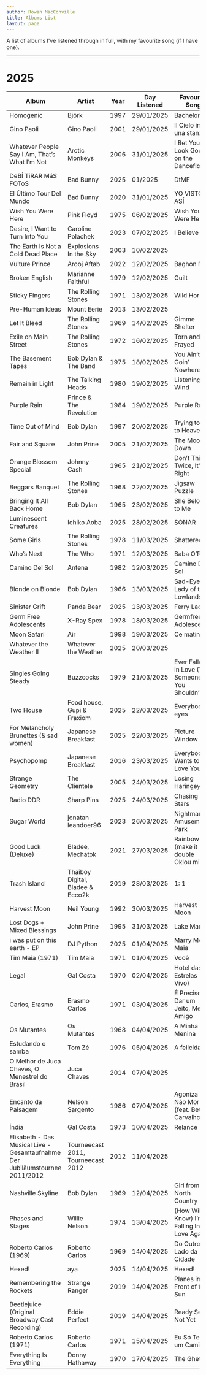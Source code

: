 ```yaml
---
author: Rowan MacConville
title: Albums List
layout: page
---
```


A list of albums I've listened through in full, with my favourite song (if I have one).

---

# 2025 

| **Album** | **Artist** | **Year** | **Day Listened** | **Favourite Song** |
| -- | -- | -- | -- | -- |
| Homogenic | Björk | 1997 | 29/01/2025 | Bachelorette |
| Gino Paoli | Gino Paoli | 2001 | 29/01/2025 | Il Cielo in una stanza |
| Whatever People Say I Am, That’s What I’m Not | Arctic Monkeys | 2006 | 31/01/2025 | I Bet You Look Good on the Dancefloor |
| DeBÍ TiRAR MáS FOToS | Bad Bunny | 2025 | 01/2025 | DtMF |
| El Último Tour Del Mundo | Bad Bunny | 2020 | 31/01/2025 | YO VISTO ASÍ |
| Wish You Were Here | Pink Floyd | 1975 | 06/02/2025 | Wish You Were Here |
| Desire, I Want to Turn Into You | Caroline Polachek | 2023 | 07/02/2025 | I Believe |
| The Earth Is Not a Cold Dead Place | Explosions In the Sky | 2003 | 10/02/2025 |  |
| Vulture Prince | Arooj Aftab | 2022 | 12/02/2025 | Baghon Main |
| Broken English | Marianne Faithful | 1979 | 12/02/2025 | Guilt |
| Sticky Fingers | The Rolling Stones | 1971 | 13/02/2025 | Wild Horses |
| Pre-Human Ideas | Mount Eerie | 2013 | 13/02/2025 |  |
| Let It Bleed | The Rolling Stones | 1969 | 14/02/2025 | Gimme Shelter |
| Exile on Main Street | The Rolling Stones | 1972 | 16/02/2025 | Torn and Frayed |
| The Basement Tapes | Bob Dylan & The Band | 1975 | 18/02/2025 | You Ain’t Goin’ Nowhere |
| Remain in Light | The Talking Heads | 1980 | 19/02/2025 | Listening Wind |
| Purple Rain | Prince & The Revolution | 1984 | 19/02/2025 | Purple Rain |
| Time Out of Mind | Bob Dylan | 1997 | 20/02/2025 | Trying to Get to Heaven |
| Fair and Square | John Prine | 2005 | 21/02/2025 | The Moon is Down |
| Orange Blossom Special | Johnny Cash | 1965 | 21/02/2025 | Don’t Think Twice, It’s All Right |
| Beggars Banquet | The Rolling Stones | 1968 | 22/02/2025 | Jigsaw Puzzle |
| Bringing It All Back Home | Bob Dylan | 1965 | 23/02/2025 | She Belongs to Me |
| Luminescent Creatures | Ichiko Aoba | 2025 | 28/02/2025 | SONAR |
| Some Girls | The Rolling Stones | 1978 | 11/03/2025 | Shattered |
| Who’s Next | The Who | 1971 | 12/03/2025 | Baba O’Reily |
| Camino Del Sol | Antena | 1982 | 12/03/2025 | Camino Del Sol |
| Blonde on Blonde | Bob Dylan | 1966 | 13/03/2025 | Sad-Eyed Lady of the Lowlands |
| Sinister Grift | Panda Bear | 2025 | 13/03/2025 | Ferry Lady |
| Germ Free Adolescents | X-Ray Spex | 1978 | 18/03/2025 | Germfree Adolescence |
| Moon Safari | Air | 1998 | 19/03/2025 | Ce matin-là |
| Whatever the Weather II | Whatever the Weather | 2025 | 20/03/2025 |  |
| Singles Going Steady | Buzzcocks | 1979 | 21/03/2025 | Ever Fallen in Love (With Someone You Shouldn’t’ve) |
| Two House | Food house, Gupi & Fraxiom | 2025 | 22/03/2025 | Everybody’s eyes |
| For Melancholy Brunettes (& sad women) | Japanese Breakfast | 2025 | 22/03/2025 | Picture Window |
| Psychopomp | Japanese Breakfast | 2016 | 23/03/2025 | Everybody Wants to Love You |
| Strange Geometry | The Clientele | 2005 | 24/03/2025 | Losing Haringey |
| Radio DDR | Sharp Pins | 2025 | 24/03/2025 | Chasing Stars |
| Sugar World | jonatan leandoer96 | 2023 | 26/03/2025 | Nightmare Amusement Park |
| Good Luck (Deluxe) | Bladee, Mechatok | 2021 | 27/03/2025 | Rainbow (make it double Oklou mix) |
| Trash Island | Thaiboy Digital, Bladee & Ecco2k | 2019 | 28/03/2025 | 1: 1 |
| Harvest Moon | Neil Young | 1992 | 30/03/2025 | Harvest Moon |
| Lost Dogs + Mixed Blessings | John Prine | 1995 | 31/03/2025 | Lake Marie |
| i was put on this earth - EP | DJ Python | 2025 | 01/04/2025 | Marry Me Maia |
| Tim Maia (1971) | Tim Maia | 1971 | 01/04/2025 | Você |
| Legal | Gal Costa | 1970 | 02/04/2025 | Hotel das Estrelas (Ao Vivo) |
| Carlos, Erasmo | Erasmo Carlos | 1971 | 03/04/2025 | É Preciso Dar um Jeito, Meu Amigo |
| Os Mutantes | Os Mutantes | 1968 | 04/04/2025 | A Minha Menina |
| Estudando o samba | Tom Zé | 1976 | 05/04/2025 | A felicidade |
| O Melhor de Juca Chaves, O Menestrel do Brasil | Juca Chaves | 2014 | 07/04/2025 |  |
| Encanto da Paisagem | Nelson Sargento | 1986 | 07/04/2025 | Agoniza Mas Não Morre (feat. Beth Carvalho) |
| Índia | Gal Costa | 1973 | 10/04/2025 | Relance |
| Elisabeth - Das Musical Live - Gesamtaufnahme Der Jubiläumstournee 2011/2012 | Tourneecast 2011, Tourneecast 2012 | 2012 | 11/04/2025 |  |
| Nashville Skyline | Bob Dylan | 1969 | 12/04/2025 | Girl from the North Country |
| Phases and Stages | Willie Nelson | 1974 | 13/04/2025 | (How Will I Know) I’m Falling In Love Again |
| Roberto Carlos (1969) | Roberto Carlos | 1969 | 14/04/2025 | Do Outro Lado da Cidade |
| Hexed! | aya | 2025 | 14/04/2025 | Hexed! |
| Remembering the Rockets | Strange Ranger | 2019 | 14/04/2025 | Planes in Front of the Sun |
| Beetlejuice (Original Broadway Cast Recording) | Eddie Perfect | 2019 | 14/04/2025 | Ready Set, Not Yet |
| Roberto Carlos (1971) | Roberto Carlos | 1971 | 15/04/2025 | Eu Só Tenho um Caminho |
| Everything Is Everything | Donny Hathaway | 1970 | 17/04/2025 | The Ghetto |